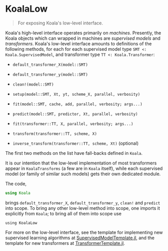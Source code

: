 # KoalaLow

> For exposing Koala's low-level interface.

Koala's high-level interface operates primarily on
*machines*. Presently, the Koala objects which can wrapped in machines
are *supervised models* and *transformers*.  Koala's low-level
interface amounts to definitions of the following methods, for each for
each supervised model type `SMT <: Koala.SupervisedModel`, and
transformer type `TT <: Koala.Transformer`:

- `default_transformer_X(model::SMT)`

- `default_transformer_y(model::SMT)`

- `clean!(model::SMT)`

- `setup(model::SMT, Xt, yt, scheme_X, parallel, verbosity)`

- `fit(model::SMT, cache, add, parallel, verbosity; args...)`

- `predict(model::SMT, predictor, Xt, parallel, verbosity)`

- `fit(transformer::TT, X, parallel, verbosity; args...)`

- `transform(transformer::TT, scheme, X)`

- `inverse_transform(transformer::TT, scheme, Xt)` (optional)

The first two methods on the list have fall-backs defined in `Koala`. 

It is our intention that the low-level implementation of most
transformers appear in `KoalaTransforms` (a few are in `Koala`
itself), while each supervised model (or family of similar such
models) gets their own dedicated module.

The code,

````julia
using Koala
````

brings `default_transformer_X`, `default_transformer_y`, `clean!` and
`predict` into scope. To bring any other low-level method into scope, one imports it explicitly from `Koala`; to bring all of them into scope use

````
using KoalaLow
````

For more on the low-level interface, see the template for implementing
new supervised learning algorithms at
[SupervisedModelTemplate.jl](src/SupervisedModelTemplate.jl), and the
template for new transformers at
[TransformerTemplate.jl](src/TransformerTemplate.jl).
